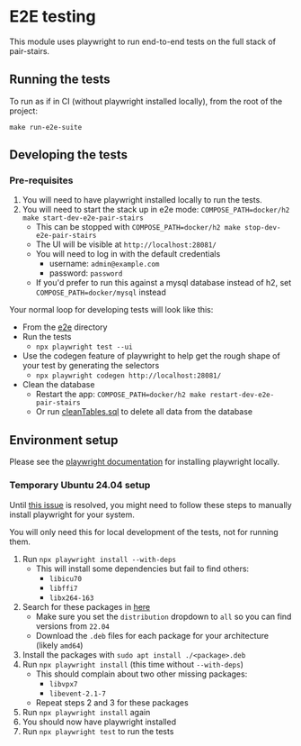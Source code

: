 # E2E testing

This module uses playwright to run end-to-end tests on the full stack of pair-stairs.

## Running the tests
To run as if in CI (without playwright installed locally), from the root of the project:
```shell
make run-e2e-suite
```

## Developing the tests
### Pre-requisites

1. You will need to have playwright installed locally to run the tests.
2. You will need to start the stack up in e2e mode: `COMPOSE_PATH=docker/h2 make start-dev-e2e-pair-stairs`
   - This can be stopped with `COMPOSE_PATH=docker/h2 make stop-dev-e2e-pair-stairs`
   - The UI will be visible at `http://localhost:28081/`
   - You will need to log in with the default credentials
     - username: `admin@example.com`
     - password: `password`
   - If you'd prefer to run this against a mysql database instead of h2, set `COMPOSE_PATH=docker/mysql` instead

Your normal loop for developing tests will look like this:
- From the [e2e](.) directory
- Run the tests
  - `npx playwright test --ui`
- Use the codegen feature of playwright to help get the rough shape of your test by generating the selectors
  - `npx playwright codegen http://localhost:28081/`
- Clean the database
  - Restart the app: `COMPOSE_PATH=docker/h2 make restart-dev-e2e-pair-stairs`
  - Or run [cleanTables.sql](./cleanTables.sql) to delete all data from the database

## Environment setup
Please see the [playwright documentation](https://playwright.dev/docs/intro) for installing playwright locally.

### Temporary Ubuntu 24.04 setup

Until [this issue](https://github.com/microsoft/playwright/issues/30368) is resolved, you might need to follow these
steps to manually install playwright for your system.

You will only need this for local development of the tests, not for running them.

1. Run `npx playwright install --with-deps`
   - This will install some dependencies but fail to find others:
     - `libicu70`
     - `libffi7`
     - `libx264-163`
2. Search for these packages in [here](https://packages.ubuntu.com/)
   - Make sure you set the `distribution` dropdown to `all` so you can find versions from `22.04`
   - Download the `.deb` files for each package for your architecture (likely `amd64`)
3. Install the packages with `sudo apt install ./<package>.deb`
4. Run `npx playwright install` (this time without `--with-deps`)
   - This should complain about two other missing packages:
     - `libvpx7`
     - `libevent-2.1-7`
   - Repeat steps 2 and 3 for these packages
5. Run `npx playwright install` again
6. You should now have playwright installed
7. Run `npx playwright test` to run the tests